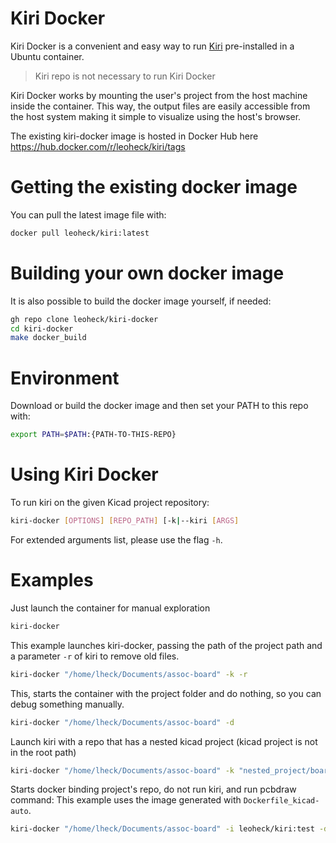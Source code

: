 
# Kiri Docker

Kiri Docker is a convenient and easy way to run [Kiri](https://github.com/leoheck/kiri) pre-installed in a Ubuntu container.

> Kiri repo is not necessary to run Kiri Docker

Kiri Docker works by mounting the user's project from the host machine inside the container. This way, the output files are easily accessible from the host system making it simple to visualize using the host's browser.

The existing kiri-docker image is hosted in Docker Hub here https://hub.docker.com/r/leoheck/kiri/tags

# Getting the existing docker image

You can pull the latest image file with:
```bash
docker pull leoheck/kiri:latest
```

# Building your own docker image

It is also possible to build the docker image yourself, if needed:

```bash
gh repo clone leoheck/kiri-docker
cd kiri-docker
make docker_build
```

# Environment

Download or build the docker image and then set your PATH to this repo with:

```bash
export PATH=$PATH:{PATH-TO-THIS-REPO}
```

# Using Kiri Docker

To run kiri on the given Kicad project repository:

```bash
kiri-docker [OPTIONS] [REPO_PATH] [-k|--kiri [ARGS]
```

For extended arguments list, please use the flag `-h`.

# Examples

Just launch the container for manual exploration

```bash
kiri-docker
```

This example launches kiri-docker, passing the path of the project path and a parameter `-r` of kiri to remove old files.

```bash
kiri-docker "/home/lheck/Documents/assoc-board" -k -r
```

This, starts the container with the project folder and do nothing, so you can debug something manually.

```bash
kiri-docker "/home/lheck/Documents/assoc-board" -d
```

Launch kiri with a repo that has a nested kicad project (kicad project is not in the root path)

```bash
kiri-docker "/home/lheck/Documents/assoc-board" -k "nested_project/board.kicad_pro"
```

Starts docker binding project's repo, do not run kiri, and run pcbdraw command:
This example uses the image generated with `Dockerfile_kicad-auto`.

```bash
kiri-docker "/home/lheck/Documents/assoc-board" -i leoheck/kiri:test -d -c "pcbdraw board.kicad_pcb board.svg"
```

